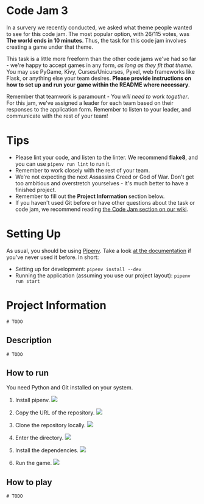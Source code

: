 # Code Jam 3

In a survery we recently conducted, we asked what theme people wanted to see for this code jam. The most popular option, 
with 26/115 votes, was **The world ends in 10 minutes**. Thus, the task for this code jam involves creating a game under that theme.

This task is a little more freeform than the other code jams we've had so far - we're happy to accept games in any form, 
*as long as they fit that theme.* You may use PyGame, Kivy, Curses/Unicurses, Pyxel, web frameworks like Flask, or anything else 
your team desires. **Please provide instructions on how to set up and run your game within the README where necessary**.

Remember that teamwork is paramount - You *will need to work together*. For this jam, we've assigned a leader for each team 
based on their responses to the application form. Remember to listen to your leader, and communicate with the rest of your team!

# Tips

* Please lint your code, and listen to the linter. We recommend **flake8**, and you can use `pipenv run lint` to run it.
* Remember to work closely with the rest of your team.
* We're not expecting the next Assassins Creed or God of War. Don't get too ambitious and overstretch yourselves - 
  it's much better to have a finished project.
* Remember to fill out the __Project Information__ section below.
* If you haven't used Git before or have other questions about the task or code jam, we recommend reading 
  [the Code Jam section on our wiki](https://wiki.pythondiscord.com/wiki/jams).

# Setting Up

As usual, you should be using [Pipenv](https://pipenv.readthedocs.io/en/latest/). Take a look 
[at the documentation](https://pipenv.readthedocs.io/en/latest/) if you've never used it before. In short:

* Setting up for development: `pipenv install --dev`
* Running the application (assuming you use our project layout): `pipenv run start`

# Project Information

`# TODO`

## Description

`# TODO`

## How to run

You need Python and Git installed on your system.

1. Install pipenv.
![]("https://i.imgur.com/a/ORIe3vB")

2. Copy the URL of the repository.
![]("https://i.imgur.com/a/y0WXafW")

3. Clone the repository locally.
![]("https://i.imgur.com/a/9UO6Q3z")

4. Enter the directory.
![]("https://i.imgur.com/a/jY0HH5W")

5. Install the dependencies.
![]("https://i.imgur.com/a/Q1iNFmu")

6. Run the game.
![]("https://i.imgur.com/a/JlLKXaX")

## How to play

`# TODO`
